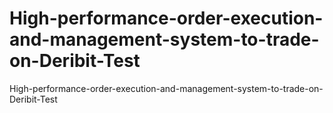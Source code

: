 # High-performance-order-execution-and-management-system-to-trade-on-Deribit-Test
High-performance-order-execution-and-management-system-to-trade-on-Deribit-Test
